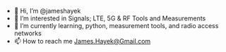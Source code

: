 - 👋 Hi, I’m @jameshayek
- 👀 I’m interested in Signals; LTE, 5G & RF Tools and Measurements
- 🌱 I’m currently learning, python, measurement tools, and radio access networks
- 📫 How to reach me James.Hayek@Gmail.com

<!---
jameshayek/jameshayek is a ✨ special ✨ repository because its `README.md` (this file) appears on your GitHub profile.
You can click the Preview link to take a look at your changes.
--->

